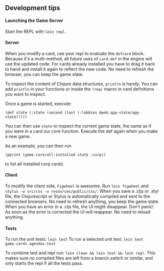 ## Development tips

#### Launching the Game Server

Start the REPL with `lein repl`.


#### Server

When you modify a card, use your repl to evaluate the `defcard` block. Because it's a multi-method, all future uses of `card-def` in the engine will use the updated code. For cards already installed you have to drag it back to hand and install it again to reflect the new code. No need to refresh the browser, you can keep the game state.

To inspect the content of Clojure data structures, `println` is handy. You can add `println` in your functions or inside the `(req)` macro in card definitions you want to inspect.

Once a game is started, execute:

    (def state (:state (second (last (:lobbies @web.app-state/app-state)))))

You can then use `state` to inspect the current game state, the same as if you were in a card our core function. Execute the def again when you make a new game.

As an example, you can then run

    (pprint (game.core/all-installed state :corp))

to list all installed corp cards.

#### Client

To modify the client side, `Figwheel` is awesome. Run `lein figwheel` and `stylus -w src/css -o resources/public/css/`. When you save a .cljs or .styl file, the Clojurescript or Stylus is automatically compiled and sent to the connected browsers. No need to refresh anything, you keep the game state. When you have an error in a .cljs file, the UI might disappear. Don't panic! As soon as the error is corrected the UI will reappear. No need to reload anything.

#### Tests

To run the unit tests: `lein test` To run a selected unit test: `lein test game.cards.agendas-test`

To combine test and repl run: `lein clean && lein test && lein repl`. This makes sure no compiled files are left from a branch switch or similar, and only starts the repl if all the tests pass.